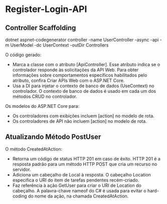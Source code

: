 # Register-Login-API

## Controller Scaffolding

dotnet aspnet-codegenerator controller -name UserController -async -api -m UserModel -dc UserContext -outDir Controllers

O código gerado:

- Marca a classe com o atributo [ApiController]. Esse atributo indica se o controlador responde às solicitações da API Web. Para obter informações sobre comportamentos específicos habilitados pelo atributo, confira Criar APIs Web com o ASP.NET Core.
- Usa a DI para injetar o contexto de banco de dados (UseContext) no controlador. O contexto de banco de dados é usado em cada um dos métodos CRUD no controlador.

Os modelos do ASP.NET Core para:

- Os controladores com exibições incluem [action] no modelo de rota.
- Os controladores de API não incluem [action] no modelo de rota.

## Atualizando Método PostUser

O método CreatedAtAction:

- Retorna um código de status HTTP 201 em caso de êxito. HTTP 201 é a resposta padrão para um método HTTP POST que cria um recurso no servidor.
- Adiciona um cabeçalho de Local à resposta. O cabeçalho Location especifica o URI do item de tarefas pendentes recém-criado.
- Faz referência à ação GetUser para criar o URI de Location do cabeçalho. A palavra-chave nameof do C# é usada para evitar o hard-coding do nome da ação, na chamada CreatedAtAction.
